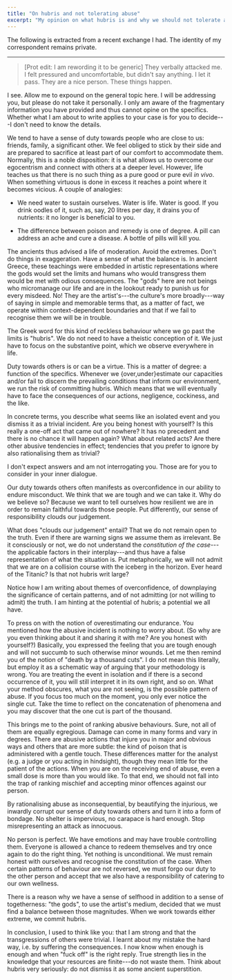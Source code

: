 ```yaml
---
title: "On hubris and not tolerating abuse"
excerpt: "My opinion on what hubris is and why we should not tolerate abusive behaviours."
---
```


The following is extracted from a recent exchange I had.  The identity
of my correspondent remains private.

* * *

> [Prot edit: I am rewording it to be generic] They verbally attacked
> me.  I felt pressured and uncomfortable, but didn't say anything.  I
> let it pass.  They are a nice person.  These things happen.

I see.  Allow me to expound on the general topic here.  I will be
addressing you, but please do not take it personally.  I only am aware
of the fragmentary information you have provided and thus cannot opine
on the specifics.  Whether what I am about to write applies to your case
is for you to decide---I don't need to know the details.

We tend to have a sense of duty towards people who are close to us:
friends, family, a significant other.  We feel obliged to stick by their
side and are prepared to sacrifice at least part of our comfort to
accommodate them.  Normally, this is a noble disposition: it is what
allows us to overcome our egocentrism and connect with others at a
deeper level.  However, life teaches us that there is no such thing as a
pure good or pure evil _in vivo_.  When something virtuous is done in
excess it reaches a point where it becomes vicious.  A couple of
analogies:

* We need water to sustain ourselves.  Water is life.  Water is good.
  If you drink oodles of it, such as, say, 20 litres per day, it drains
  you of nutrients: it no longer is beneficial to you.

* The difference between poison and remedy is one of degree.  A pill can
  address an ache and cure a disease.  A bottle of pills will kill you.

The ancients thus advised a life of moderation.  Avoid the extremes.
Don't do things in exaggeration.  Have a sense of what the balance is.
In ancient Greece, these teachings were embedded in artistic
representations where the gods would set the limits and humans who would
transgress them would be met with odious consequences.  The "gods" here
are not beings who micromanage our life and are in the lookout ready to
punish us for every misdeed.  No!  They are the artist's---the culture's
more broadly---way of saying in simple and memorable terms that, as a
matter of fact, we operate within context-dependent boundaries and that
if we fail to recognise them we will be in trouble.

The Greek word for this kind of reckless behaviour where we go past the
limits is "hubris".  We do not need to have a theistic conception of it.
We just have to focus on the substantive point, which we observe
everywhere in life.

Duty towards others is or can be a virtue.  This is a matter of degree:
a function of the specifics.  Whenever we {over,under}estimate our
capacities and/or fail to discern the prevailing conditions that inform
our environment, we run the risk of committing hubris.  Which means that
we will eventually have to face the consequences of our actions,
negligence, cockiness, and the like.

In concrete terms, you describe what seems like an isolated event and
you dismiss it as a trivial incident.  Are you being honest with
yourself?  Is this really a one-off act that came out of nowhere?  It
has no precedent and there is no chance it will happen again?  What
about related acts?  Are there other abusive tendencies in effect;
tendencies that you prefer to ignore by also rationalising them as
trivial?

I don't expect answers and am not interrogating you.  Those are for you
to consider in your inner dialogue.

Our duty towards others often manifests as overconfidence in our ability
to endure misconduct.  We think that we are tough and we can take it.
Why do we believe so?  Because we want to tell ourselves how resilient
we are in order to remain faithful towards those people.  Put
differently, our sense of responsibility clouds our judgement.

What does "clouds our judgement" entail?  That we do not remain open to
the truth.  Even if there are warning signs we assume them as
irrelevant.  Be it consciously or not, we do not understand the
_constitution of the case_---the applicable factors in their
interplay---and thus have a false representation of what the situation
is.  Put metaphorically, we will not admit that we are on a collision
course with the iceberg in the horizon.  Ever heard of the Titanic?  Is
that not hubris writ large?

Notice how I am writing about themes of overconfidence, of downplaying
the significance of certain patterns, and of not admitting (or not
willing to admit) the truth.  I am hinting at the potential of hubris; a
potential we all have.

To press on with the notion of overestimating our endurance.  You
mentioned how the abusive incident is nothing to worry about.  (So why
are you even thinking about it and sharing it with me? Are you honest
with yourself?)  Basically, you expressed the feeling that you are tough
enough and will not succumb to such otherwise minor wounds.  Let me then
remind you of the notion of "death by a thousand cuts".  I do not mean
this literally, but employ it as a schematic way of arguing that your
methodology is wrong.  You are treating the event in isolation and if
there is a second occurrence of it, you will still interpret it in its
own right, and so on.  What your method obscures, what you are not
seeing, is the possible pattern of abuse.  If you focus too much on the
moment, you only ever notice the single cut.  Take the time to reflect
on the concatenation of phenomena and you may discover that the one cut
is part of the thousand.

This brings me to the point of ranking abusive behaviours.  Sure, not
all of them are equally egregious.  Damage can come in many forms and
vary in degrees.  There are abusive actions that injure you in major and
obvious ways and others that are more subtle: the kind of poison that is
administered with a gentle touch.  These differences matter for the
analyst (e.g. a judge or you acting in hindsight), though they mean
little for the patient of the actions.  When you are on the receiving
end of abuse, even a small dose is more than you would like.  To that
end, we should not fall into the trap of ranking mischief and accepting
minor offences against our person.

By rationalising abuse as inconsequential, by beautifying the injurious,
we inwardly corrupt our sense of duty towards others and turn it into a
form of bondage.  No shelter is impervious, no carapace is hard enough.
Stop misrepresenting an attack as innocuous.

No person is perfect.  We have emotions and may have trouble controlling
them.  Everyone is allowed a chance to redeem themselves and try once
again to do the right thing.  Yet nothing is unconditional.  We must
remain honest with ourselves and recognise the constitution of the case.
When certain patterns of behaviour are not reversed, we must forgo our
duty to the other person and accept that we also have a responsibility
of catering to our own wellness.

There is a reason why we have a sense of selfhood in addition to a sense
of togetherness: "the gods", to use the artist's medium, decided that we
must find a balance between those magnitudes.  When we work towards
either extreme, we commit hubris.

In conclusion, I used to think like you: that I am strong and that the
transgressions of others were trivial.  I learnt about my mistake the
hard way, i.e. by suffering the consequences.  I now know when enough is
enough and when "fuck off" is the right reply.  True strength lies in
the knowledge that your resources are finite---do not waste them.
Think about hubris very seriously: do not dismiss it as some ancient
superstition.
